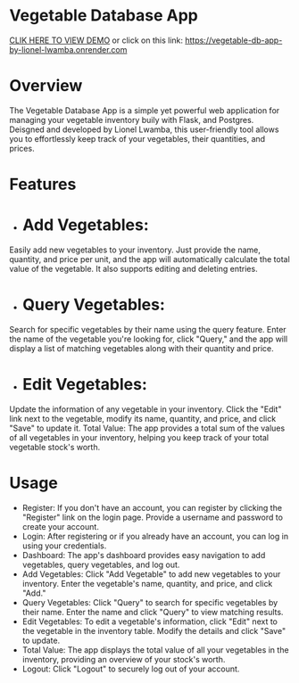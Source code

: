 # Vegetable Database App

[CLIK HERE TO VIEW DEMO](https://vegetable-db-app-by-lionel-lwamba.onrender.com) or click on this link: https://vegetable-db-app-by-lionel-lwamba.onrender.com

 # Overview
The Vegetable Database App is a simple yet powerful web application for managing your vegetable inventory buily with Flask, and Postgres. Deisgned and developed by Lionel Lwamba, this user-friendly tool allows you to effortlessly keep track of your vegetables, their quantities, and prices.

# Features
* # Add Vegetables:
Easily add new vegetables to your inventory. Just provide the name, quantity, and price per unit, and the app will automatically calculate the total value of the vegetable. It also supports editing and deleting entries.
* # Query Vegetables: 
Search for specific vegetables by their name using the query feature. Enter the name of the vegetable you're looking for, click "Query," and the app will display a list of matching vegetables along with their quantity and price.
* # Edit Vegetables: 
Update the information of any vegetable in your inventory. Click the "Edit" link next to the vegetable, modify its name, quantity, and price, and click "Save" to update it.
Total Value: The app provides a total sum of the values of all vegetables in your inventory, helping you keep track of your total vegetable stock's worth.

# Usage
* Register: If you don't have an account, you can register by clicking the "Register" link on the login page. Provide a username and password to create your account.
* Login: After registering or if you already have an account, you can log in using your credentials.
* Dashboard: The app's dashboard provides easy navigation to add vegetables, query vegetables, and log out.
* Add Vegetables: Click "Add Vegetable" to add new vegetables to your inventory. Enter the vegetable's name, quantity, and price, and click "Add."
* Query Vegetables: Click "Query" to search for specific vegetables by their name. Enter the name and click "Query" to view matching results.
* Edit Vegetables: To edit a vegetable's information, click "Edit" next to the vegetable in the inventory table. Modify the details and click "Save" to update.
* Total Value: The app displays the total value of all your vegetables in the inventory, providing an overview of your stock's worth.
* Logout: Click "Logout" to securely log out of your account.

